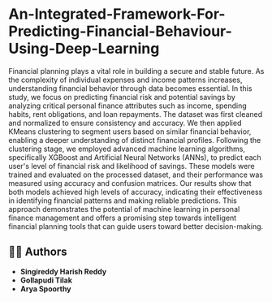 # An-Integrated-Framework-For-Predicting-Financial-Behaviour-Using-Deep-Learning

Financial planning plays a vital role in building a secure and stable future. As the complexity of individual expenses and income patterns increases, understanding financial behavior through data becomes essential. In this study, we focus on predicting financial risk and potential savings by analyzing critical personal finance attributes such as income, spending habits, rent obligations, and loan repayments. The dataset was first cleaned and normalized to ensure consistency and accuracy. We then applied KMeans clustering to segment users based on similar financial behavior, enabling a deeper understanding of distinct financial profiles. Following the clustering stage, we employed advanced machine learning algorithms, specifically XGBoost and Artificial Neural Networks (ANNs), to predict each user's level of financial risk and likelihood of savings. These models were trained and evaluated on the processed dataset, and their performance was measured using accuracy and confusion matrices. Our results show that both models achieved high levels of accuracy, indicating their effectiveness in identifying financial patterns and making reliable predictions. This approach demonstrates the potential of machine learning in personal finance management and offers a promising step towards intelligent financial planning tools that can guide users toward better decision-making.

## 👨‍💻 Authors

- **Singireddy Harish Reddy**  
- **Gollapudi Tilak**  
- **Arya Spoorthy**
